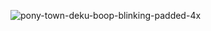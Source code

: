 ![pony-town-deku-boop-blinking-padded-4x](https://github.com/user-attachments/assets/e753584b-7bc1-4fb4-8927-db256fe48292) 

